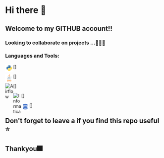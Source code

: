 #                                                   Hi there 👋

##                                          Welcome to my GITHUB account!!
                                                                        
###                    Looking to collaborate on projects ...👯👯👯

### Languages and Tools:

[<img align="left" alt="Python" width="26px" src="https://raw.githubusercontent.com/github/explore/main/topics/python/python.png" />]

[<img align="left" alt="Java" width="26px" src="https://raw.githubusercontent.com/github/explore/main/topics/java/java.png" />]

[<img align="left" alt="Airflow" width="26px" src="https://encrypted-tbn0.gstatic.com/images?q=tbn:ANd9GcQMLh0LACMHKxVuDHLpBPe58gx8Fl-LX1S0SfzyxOEd9Oyxa6qhcq3kYj44-yj5HabhX2Q&usqp=CAU" />]

[<img align="left" alt="Informatica" width="26px" src="https://encrypted-tbn0.gstatic.com/images?q=tbn:ANd9GcTbi8fqLQGQ8UWMZNONKe4MIUDUampFJ4ZrJ7ysFVNizQdajLsC9wSye4UKND1iVu-oQ6g&usqp=CAU" />]

[<img align="left" alt="SQL" width="26px" src="https://raw.githubusercontent.com/github/explore/main/topics/sql/sql.png" />]



##                               Don't forget to leave a if you find this repo useful ⭐

##                                                  Thankyou🎆

<!--
**pranavdesh08/pranavdesh08** is a ✨ _special_ ✨ repository because its `README.md` (this file) appears on your GitHub profile.

Here are some ideas to get you started:

- 🔭 I’m currently working on ...
- 🌱 I’m currently learning ...
- 👯 I’m looking to collaborate on ...
- 🤔 I’m looking for help with ...
- 💬 Ask me about ...
- 📫 How to reach me: ...
- 😄 Pronouns: ...
- ⚡ Fun fact: ...
-->
